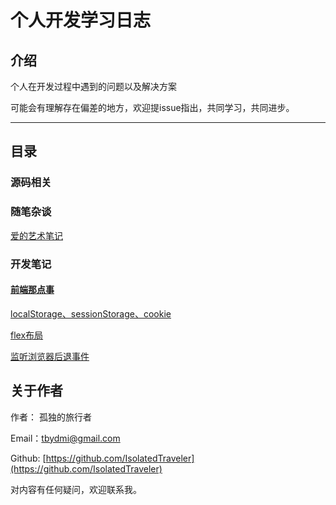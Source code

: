 # 个人开发学习日志

## 介绍

个人在开发过程中遇到的问题以及解决方案

可能会有理解存在偏差的地方，欢迎提issue指出，共同学习，共同进步。

---

## 目录

### 源码相关

### 随笔杂谈

[爱的艺术笔记](./essay/readBook/爱的艺术笔记.MarkDown)

### 开发笔记

#### [前端那点事](./note/webDev.MarkDown)

[localStorage、sessionStorage、cookie](./note/webDev/browser/webStorage.MarkDown)

[flex布局](./note/webDev/css/flex.MarkDown)

[监听浏览器后退事件](./webDev/browser/backEvent.MarkDown)

## 关于作者

作者： 孤独的旅行者

Email：tbydmi@gmail.com

Github: [https://github.com/IsolatedTraveler](https://github.com/IsolatedTraveler)

对内容有任何疑问，欢迎联系我。